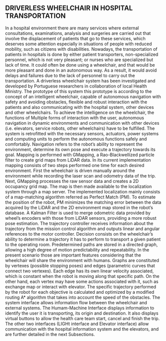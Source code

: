 ## DRIVERLESS WHEELCHAIR IN HOSPITAL TRANSPORTATION

In a hospital environment there are many services where external consultations, examinations, analysis and surgeries are carried out that involve the displacement of patients that go to these services, which deserves some attention especially in situations of people with reduced mobility, such as citizens with disabilities. Nowadays, the transportation of patients in hospitals is
done by either patient transporters, non-specialized personnel, which is not very pleasant; or nurses who are specialized but lack of time. It could often be done using a wheelchair, and that would be more pleasant and done in an autonomous way. As a result, it would avoid delays and failures due to the lack of personnel to carry out the transportation. A driverless wheelchair system has been investigated and developed by Portuguese researchers in collaboration of local Health Ministry. The prototype of this system this prototype is according to the concept of an intelligent wheelchair, capable of autonomous navigation with
safety and avoiding obstacles, flexible and robust interaction with the patients and also communicating with the hospital system, other devices and other wheelchairs. To achieve the intelligence on the wheelchair, the functions of Multiple forms of interaction with the user, autonomous navigation in dynamic environments and communication with other devices (i.e. elevators, service robots, other wheelchairs) have to be fulfilled. The system is
retrofitted with the necessary sensors, actuators, power systems
and computing units to perform the autonomous functions
safely and comfortably. Navigation refers to the robot’s ability to represent the
environment, determine its own pose and execute a trajectory
towards its goal. Mapping is performed with GMapping, a Rao-Blackwellized particle filter to create grid maps from LiDAR data. In its current implementation mapping consists of two steps performed one time for each desired environment.
First the wheelchair is driven manually around the environment while recording the laser scan and odometry data of the trip. Next, GMapping processes the raw sensor data and creates a 2D occupancy grid map. The map is then made available to the localization system through a map server. The implemented
localization mainly consists of a map-matching algorithm referred as Perfect Match (PM). To estimate the position of the robot, PM minimizes the matching error between the data acquired by the LiDAR and the 2D environment map
stored in the robot’s database. A Kalman Filter is used to merge odometric data provided by wheel’s encoders with those from LiDAR sensors, providing a more robust pose estimation. The trajectory controller receives information about the trajectory from the mission control algorithm and outputs linear and angular references to the motor controller. Decision consists on the wheelchair’s ability to determine a trajectory it has to perform to transport a given patient
to the operating room. Predetermined paths are stored in a directed graph, allowing a high degree of motion predictability and repeatability. In the present scenario those are important features considering that the wheelchair will share the environment with humans. Graphs are constituted by vertexes (possible stopping poses) and edges (parametric curves that connect two vertexes). Each edge has its own linear velocity associated, which is constant when the robot is moving along that specific path. On the other hand, each vertex may have some actions associated with it, such as exchange map or interact with elevator. The specific trajectory performed by the robot for each objective is calculated and optimized by a modified routing A* algorithm that takes into account the speed of the obstacles. The system interface allows information flow between the wheelchair and external systems. The Humam-Machine Interface displays information to identify the user it is transporting, its origin and destination. It also displays virtual buttons to allow the health care team start, cancel and finish the trip. The other two interfaces (LIGHt interface and Elevator interface) allow communication with the hospital information system and the elevators, and are further detailed in the next Subsections.
